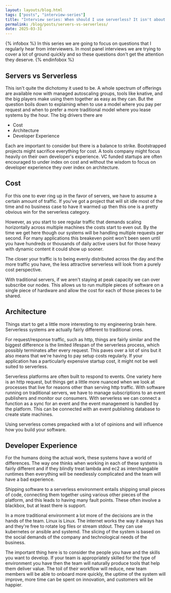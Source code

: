```yaml
---
layout: layouts/blog.html
tags: ["posts", "interview-series"]
title: "Interview series: When should I use serverless? It isn't about cost."
permalink: /blog/posts/servers-vs-serverless/
date: 2025-03-31
---
```


{% infobox %}
In this series we are going to focus on questions that I regularly hear from interviewers. In most panel interviews we are trying to cover a lot of ground quickly and so these questions don't get the attention they deserve.
{% endinfobox %}

## Servers vs Serverless

This isn't quite the dichotomy it used to be. A whole spectrum of offerings are available now with managed autoscaling groups, tools like knative, and the big players make using them together as easy as they can. But the question boils down to explaining when to use a model where you pay per request and when to prefer a more traditional model where you lease systems by the hour. The big drivers there are

* Cost
* Architecture
* Developer Experience

Each are important to consider but there is a balance to strike. Bootstrapped projects might sacrifice everything for cost. A tools company might focus heavily on their own developer's experience. VC funded startups are often encouraged to under index on cost and without the wisdom to focus on developer experience they over index on architecture.

## Cost

For this one to ever ring up in the favor of servers, we have to assume a certain amount of traffic. If you've got a project that will sit idle most of the time and no business case to have it warmed up then this one is a pretty obvious win for the serverless category.

However, as you start to see regular traffic that demands scaling horizontally across multiple machines the costs start to even out. By the time we get here though our systems will be handling multiple requests per second. For many applications this breakeven point won't been seen until you have hundreds or thousands of daily active users but for those heavy with dynamic content it could show up sooner.

The closer your traffic is to being evenly distributed across the day and the more traffic you have, the less attractive serverless will look from a purely cost perspective.

With traditional servers, if we aren't staying at peak capacity we can over subscribe our nodes. This allows us to run multiple pieces of software on a single piece of hardware and allow the cost for each of those pieces to be shared.

## Architecture

Things start to get a little more interesting to my engineering brain here. Serverless systems are actually fairly different to traditional ones.

For request/response traffic, such as http, things are fairly similar and the biggest difference is the limited lifespan of the serverless process, which possibly terminates after every request. This paves over a lot of sins but it also means that we're having to pay setup costs regularly. If your application has a particularly expensive startup cost, it might not be well suited to serverless.

Serverless platforms are often built to respond to events. One variety here is an http request, but things get a little more nuanced when we look at processes that live for reasons other than serving http traffic. With software running on traditional servers, we have to manage subscriptions to an event publishers and monitor our consumers. With serverless we can connect a function as a sync for an event and the event management is handled by the platform. This can be connected with an event publishing database to create state machines.

Using serverless comes prepacked with a lot of opinions and will influence how you build your software.

## Developer Experience

For the humans doing the actual work, these systems have a world of differences. The way one thinks when working in each of these systems is fairly different and if they blindly treat lambda and ec2 as interchangable runtimes then everything will be needlessly complicated and the team will have a bad experience.

Shipping software to a serverless environment entails shipping small pieces of code, connecting them together using various other pieces of the platform, and this leads to having many fault points. These often involve a blackbox, but at least there is support.

In a more traditional environment a lot more of the decisions are in the hands of the team. Linux is Linux. The internet works the way it always has and they're free to rotate log files or stream stdout. They can use kubernetes or ansible and systemd. The slicing of the system is based on the social demands of the company and technological needs of the business. 

The important thing here is to consider the people you have and the skills you want to develop. If your team is appropriately skilled for the type of environment you have then the team will naturally produce tools that help them deliver value. The toil of their workflow will reduce, new team members will be able to onboard more quickly, the uptime of the system will improve, more time can be spent on innovation, and customers will be happier.
